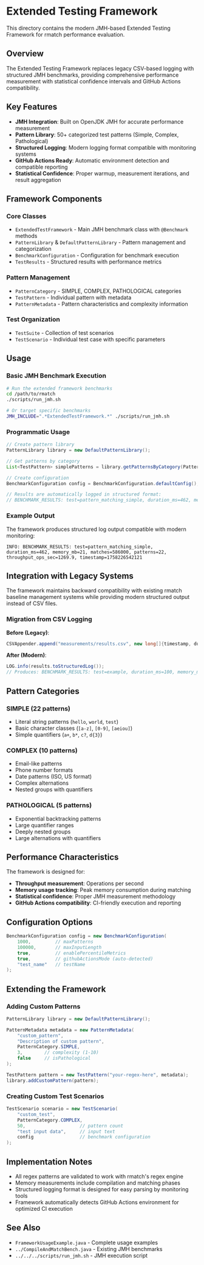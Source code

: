 # Extended Testing Framework

This directory contains the modern JMH-based Extended Testing Framework for rmatch performance evaluation.

## Overview

The Extended Testing Framework replaces legacy CSV-based logging with structured JMH benchmarks, providing comprehensive performance measurement with statistical confidence intervals and GitHub Actions compatibility.

## Key Features

- **JMH Integration**: Built on OpenJDK JMH for accurate performance measurement
- **Pattern Library**: 50+ categorized test patterns (Simple, Complex, Pathological)  
- **Structured Logging**: Modern logging format compatible with monitoring systems
- **GitHub Actions Ready**: Automatic environment detection and compatible reporting
- **Statistical Confidence**: Proper warmup, measurement iterations, and result aggregation

## Framework Components

### Core Classes

- `ExtendedTestFramework` - Main JMH benchmark class with `@Benchmark` methods
- `PatternLibrary` & `DefaultPatternLibrary` - Pattern management and categorization
- `BenchmarkConfiguration` - Configuration for benchmark execution
- `TestResults` - Structured results with performance metrics

### Pattern Management

- `PatternCategory` - SIMPLE, COMPLEX, PATHOLOGICAL categories
- `TestPattern` - Individual pattern with metadata
- `PatternMetadata` - Pattern characteristics and complexity information

### Test Organization

- `TestSuite` - Collection of test scenarios
- `TestScenario` - Individual test case with specific parameters

## Usage

### Basic JMH Benchmark Execution

```bash
# Run the extended framework benchmarks
cd /path/to/rmatch
./scripts/run_jmh.sh

# Or target specific benchmarks
JMH_INCLUDE=".*ExtendedTestFramework.*" ./scripts/run_jmh.sh
```

### Programmatic Usage

```java
// Create pattern library
PatternLibrary library = new DefaultPatternLibrary();

// Get patterns by category
List<TestPattern> simplePatterns = library.getPatternsByCategory(PatternCategory.SIMPLE);

// Create configuration
BenchmarkConfiguration config = BenchmarkConfiguration.defaultConfig();

// Results are automatically logged in structured format:
// BENCHMARK_RESULTS: test=pattern_matching_simple, duration_ms=462, memory_mb=21, matches=586000, patterns=22, throughput_ops_sec=1269.9, timestamp=1758226542121
```

### Example Output

The framework produces structured log output compatible with modern monitoring:

```
INFO: BENCHMARK_RESULTS: test=pattern_matching_simple, duration_ms=462, memory_mb=21, matches=586000, patterns=22, throughput_ops_sec=1269.9, timestamp=1758226542121
```

## Integration with Legacy Systems

The framework maintains backward compatibility with existing rmatch baseline management systems while providing modern structured output instead of CSV files.

### Migration from CSV Logging

**Before (Legacy)**:
```java
CSVAppender.append("measurements/results.csv", new long[]{timestamp, duration, memory});
```

**After (Modern)**:
```java
LOG.info(results.toStructuredLog());
// Produces: BENCHMARK_RESULTS: test=example, duration_ms=100, memory_mb=50, matches=1000, patterns=10, throughput_ops_sec=10000.0, timestamp=1234567890
```

## Pattern Categories

### SIMPLE (22 patterns)
- Literal string patterns (`hello`, `world`, `test`)
- Basic character classes (`[a-z]`, `[0-9]`, `[aeiou]`)
- Simple quantifiers (`a+`, `b*`, `c?`, `d{3}`)

### COMPLEX (10 patterns)  
- Email-like patterns
- Phone number formats
- Date patterns (ISO, US format)
- Complex alternations
- Nested groups with quantifiers

### PATHOLOGICAL (5 patterns)
- Exponential backtracking patterns
- Large quantifier ranges
- Deeply nested groups
- Large alternations with quantifiers

## Performance Characteristics

The framework is designed for:
- **Throughput measurement**: Operations per second
- **Memory usage tracking**: Peak memory consumption during matching
- **Statistical confidence**: Proper JMH measurement methodology
- **GitHub Actions compatibility**: CI-friendly execution and reporting

## Configuration Options

```java
BenchmarkConfiguration config = new BenchmarkConfiguration(
    1000,         // maxPatterns
    100000,       // maxInputLength  
    true,         // enablePercentileMetrics
    true,         // githubActionsMode (auto-detected)
    "test_name"   // testName
);
```

## Extending the Framework

### Adding Custom Patterns

```java
PatternLibrary library = new DefaultPatternLibrary();

PatternMetadata metadata = new PatternMetadata(
    "custom_pattern", 
    "Description of custom pattern",
    PatternCategory.SIMPLE,
    3,        // complexity (1-10)
    false     // isPathological
);

TestPattern pattern = new TestPattern("your-regex-here", metadata);
library.addCustomPattern(pattern);
```

### Creating Custom Test Scenarios

```java
TestScenario scenario = new TestScenario(
    "custom_test",
    PatternCategory.COMPLEX,
    50,                    // pattern count
    "test input data",     // input text
    config                 // benchmark configuration
);
```

## Implementation Notes

- All regex patterns are validated to work with rmatch's regex engine
- Memory measurements include compilation and matching phases
- Structured logging format is designed for easy parsing by monitoring tools
- Framework automatically detects GitHub Actions environment for optimized CI execution

## See Also

- `FrameworkUsageExample.java` - Complete usage examples
- `../CompileAndMatchBench.java` - Existing JMH benchmarks
- `../../../scripts/run_jmh.sh` - JMH execution script